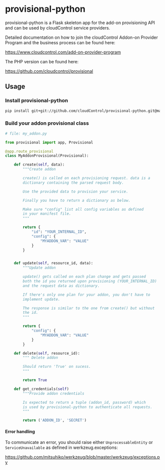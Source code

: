 # provisional-python

provisional-python is a Flask skeleton app for the add-on provisioning
API and can be used by cloudControl service providers.

Detailed documentation on how to join the cloudControl Addon-on Provider
Program and the business process can be found here:

https://www.cloudcontrol.com/add-on-provider-program

The PHP version can be found here:

https://github.com/cloudcontrol/provisional


## Usage

### Install provisional-python

``` sh
pip install git+git://github.com/cloudControl/provisional-python.git@master
```


### Build your addon provisional class

``` python
# file: my_addon.py

from provisional import app, Provisional

@app.route_provisional
class MyAddonProvisional(Provisional):

    def create(self, data):
        """Create addon

        create() is called on each provisioning request. data is a
        dictionary containing the parsed request body.

        Use the provided data to provision your service.

        Finally you have to return a dictionary as below.

        Make sure "config" list all config variables as defined
        in your manifest file.
        """

        return {
            "id": "YOUR_INTERNAL_ID",
            "config": {
                "MYADDON_VAR": "VALUE"
            }
        }


    def update(self, resource_id, data):
        """Update addon

        update() gets called on each plan change and gets passed
        both the id you returned upon provisioning (YOUR_INTERNAL_ID)
        and the request data as dictionary.

        If there's only one plan for your addon, you don't have to
        implement update.

        The response is similar to the one from create() but without
        the id.
        """

        return {
            "config": {
                "MYADDON_VAR": "VALUE"
            }
        }

    def delete(self, resource_id):
        """ Delete addon

        Should return 'True' on sucess.
        """

        return True

    def get_credentials(self)
        """Provide addon credentials

        Is expected to return a tuple (addon_id, password) which
        is used by provisional-python to authenticate all requests.
        """

        return ('ADDON_ID', 'SECRET')
```

#### Error handling

To communicate an error, you should raise either `UnprocessableEntity`
or `ServiceUnavailable` as defined in werkzeug.exceptions:

https://github.com/mitsuhiko/werkzeug/blob/master/werkzeug/exceptions.py
